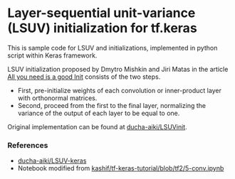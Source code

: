 # Layer-sequential unit-variance (LSUV) initialization for tf.keras

This is sample code for LSUV and initializations, implemented in python script within Keras framework.

LSUV initialization proposed by Dmytro Mishkin and Jiri Matas in the article [All you need is a good Init](https://arxiv.org/pdf/1511.06422.pdf) consists of the two steps. 
 - First, pre-initialize weights of each convolution or inner-product layer with orthonormal matrices. 
 - Second, proceed from the first to the final layer, normalizing the variance of the output of each layer to be equal to one.

Original implementation can be found at [ducha-aiki/LSUVinit](https://github.com/ducha-aiki/LSUVinit).

### References
 - [ducha-aiki/LSUV-keras](https://github.com/ducha-aiki/LSUV-keras)
 - Notebook modified from [kashif/tf-keras-tutorial/blob/tf2/5-conv.ipynb](https://github.com/kashif/tf-keras-tutorial/blob/tf2/5-conv.ipynb)